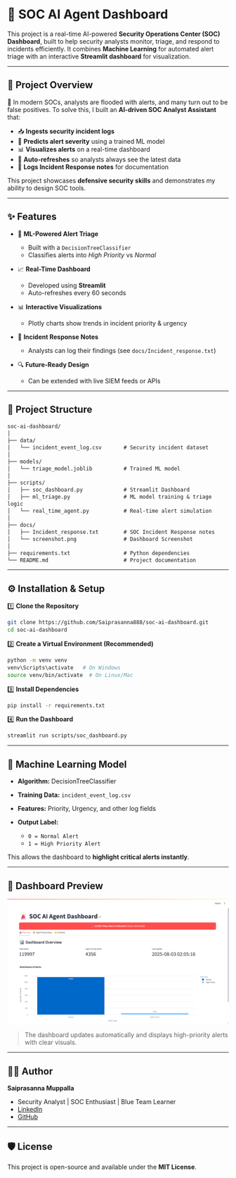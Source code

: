 # 🚨 SOC AI Agent Dashboard

This project is a real-time AI-powered **Security Operations Center (SOC) Dashboard**, built to help security analysts monitor, triage, and respond to incidents efficiently.
It combines **Machine Learning** for automated alert triage with an interactive **Streamlit dashboard** for visualization.

---

## 📌 Project Overview

🔐 In modern SOCs, analysts are flooded with alerts, and many turn out to be false positives.
To solve this, I built an **AI-driven SOC Analyst Assistant** that:

* 📥 **Ingests security incident logs**
* 🧠 **Predicts alert severity** using a trained ML model
* 📊 **Visualizes alerts** on a real-time dashboard
* 🔄 **Auto-refreshes** so analysts always see the latest data
* 📁 **Logs Incident Response notes** for documentation

This project showcases **defensive security skills** and demonstrates my ability to design SOC tools.

---

## ✨ Features

* 🧠 **ML-Powered Alert Triage**

  * Built with a `DecisionTreeClassifier`
  * Classifies alerts into *High Priority* vs *Normal*

* 📈 **Real-Time Dashboard**

  * Developed using **Streamlit**
  * Auto-refreshes every 60 seconds

* 📊 **Interactive Visualizations**

  * Plotly charts show trends in incident priority & urgency

* 📝 **Incident Response Notes**

  * Analysts can log their findings (see `docs/Incident_response.txt`)

* 🔍 **Future-Ready Design**

  * Can be extended with live SIEM feeds or APIs

---

## 📁 Project Structure

```plaintext
soc-ai-dashboard/
│
├── data/
│   └── incident_event_log.csv       # Security incident dataset
│
├── models/
│   └── triage_model.joblib          # Trained ML model
│
├── scripts/
│   ├── soc_dashboard.py             # Streamlit Dashboard
│   ├── ml_triage.py                 # ML model training & triage logic
│   └── real_time_agent.py           # Real-time alert simulation
│
├── docs/
│   ├── Incident_response.txt        # SOC Incident Response notes
│   └── screenshot.png               # Dashboard Screenshot
│
├── requirements.txt                 # Python dependencies
└── README.md                        # Project documentation
```

---

## ⚙️ Installation & Setup

1️⃣ **Clone the Repository**

```bash
git clone https://github.com/Saiprasanna888/soc-ai-dashboard.git
cd soc-ai-dashboard
```

2️⃣ **Create a Virtual Environment (Recommended)**

```bash
python -m venv venv
venv\Scripts\activate   # On Windows
source venv/bin/activate  # On Linux/Mac
```

3️⃣ **Install Dependencies**

```bash
pip install -r requirements.txt
```

4️⃣ **Run the Dashboard**

```bash
streamlit run scripts/soc_dashboard.py
```

---

## 🧠 Machine Learning Model

* **Algorithm:** DecisionTreeClassifier
* **Training Data:** `incident_event_log.csv`
* **Features:** Priority, Urgency, and other log fields
* **Output Label:**

  * `0 = Normal Alert`
  * `1 = High Priority Alert`

This allows the dashboard to **highlight critical alerts instantly**.

---

## 📸 Dashboard Preview

![Dashboard Screenshot](https://github.com/Saiprasanna888/soc-ai-dashboard/blob/e7e88ac21c8f323d0e90501a5b8956264da1fdaa/ScreenShots/alerts_dashboard.png)

> The dashboard updates automatically and displays high-priority alerts with clear visuals.

---

## 👨‍💻 Author

**Saiprasanna Muppalla**

* Security Analyst | SOC Enthusiast | Blue Team Learner
* [LinkedIn](https://www.linkedin.com/in/muppallasaiprasanna/)
* [GitHub](https://github.com/Saiprasanna888)

---

## 🛡️ License

This project is open-source and available under the **MIT License**.
